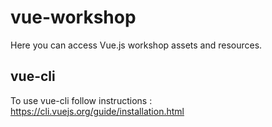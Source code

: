 # vue-workshop

Here you can access Vue.js workshop assets and resources.

## vue-cli
To use vue-cli follow instructions : https://cli.vuejs.org/guide/installation.html
